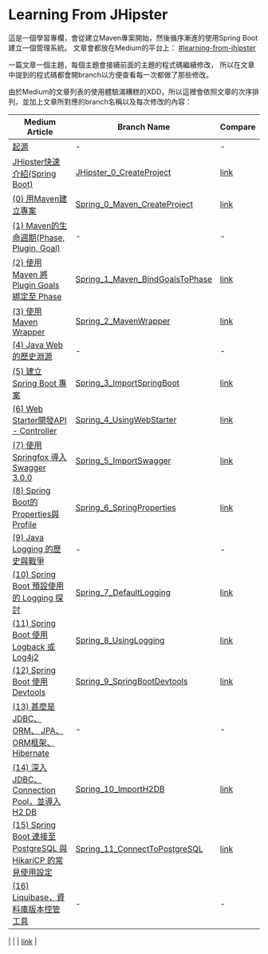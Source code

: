 # Learning From JHipster

這是一個學習專欄，會從建立Maven專案開始，然後循序漸進的使用Spring Boot建立一個管理系統。
文章會都放在Medium的平台上： [#learning-from-jhipster](https://medium.com/learning-from-jhipster)

一篇文章一個主題，每個主題會接續前面的主題的程式碼繼續修改，
所以在文章中提到的程式碼都會開branch以方便查看每一次都做了那些修改。

由於Medium的文章列表的使用體驗滿糟糕的XDD，所以這裡會依照文章的次序排列，並加上文章所對應的branch名稱以及每次修改的內容：

| Medium Article | Branch Name | Compare |
| ------ | ------ | ------ |
| [起源](https://medium.com/learning-from-jhipster/%E8%B5%B7%E6%BA%90-10638422db6c) | - | - |
| [JHipster快速介紹(Spring Boot)](https://medium.com/learning-from-jhipster/jhipster%E5%BF%AB%E9%80%9F%E4%BB%8B%E7%B4%B9-spring-boot-4287f29087d0) | [JHipster_0_CreateProject](https://github.com/albert-hg/learning-from-jhipster/tree/JHipster_0_CreateProject) | [link](https://github.com/albert-hg/learning-from-jhipster/compare/master...JHipster_0_CreateProject) |
| [(0) 用Maven建立專案](https://medium.com/learning-from-jhipster/0-%E7%94%A8maven%E5%BB%BA%E7%AB%8B%E5%B0%88%E6%A1%88-1f504f9a712b) |[Spring_0_Maven_CreateProject](https://github.com/albert-hg/learning-from-jhipster/tree/Spring_0_Maven_CreateProject)| [link](https://github.com/albert-hg/learning-from-jhipster/compare/master...Spring_0_Maven_CreateProject) |
| [(1) Maven的生命週期(Phase, Plugin, Goal)](https://medium.com/learning-from-jhipster/1-maven%E7%9A%84%E7%94%9F%E5%91%BD%E9%80%B1%E6%9C%9F-phase-plugin-goal-d69a2591dc45) | - | - |
| [(2) 使用 Maven 將 Plugin Goals 綁定至 Phase](https://medium.com/learning-from-jhipster/2-%E5%B0%87-plugin-goals-%E7%B6%81%E5%AE%9A%E8%87%B3-phase-13c6b6b8d9bd) | [Spring_1_Maven_BindGoalsToPhase](https://github.com/albert-hg/learning-from-jhipster/tree/Spring_1_Maven_BindGoalsToPhase) | [link](https://github.com/albert-hg/learning-from-jhipster/compare/Spring_0_Maven_CreateProject...Spring_1_Maven_BindGoalsToPhase) |
| [(3) 使用 Maven Wrapper](https://medium.com/learning-from-jhipster/3-%E4%BD%BF%E7%94%A8-maven-wrapper-f4b7e460278) | [Spring_2_MavenWrapper](https://github.com/albert-hg/learning-from-jhipster/tree/Spring_2_MavenWrapper)| [link](https://github.com/albert-hg/learning-from-jhipster/compare/Spring_1_Maven_BindGoalsToPhase...Spring_2_MavenWrapper) |
| [(4) Java Web 的歷史淵源](https://medium.com/learning-from-jhipster/4-java-web-%E7%9A%84%E6%AD%B7%E5%8F%B2%E6%B7%B5%E6%BA%90-2e324135c808) | - | - |
| [(5) 建立 Spring Boot 專案](https://medium.com/learning-from-jhipster/5-%E5%BB%BA%E7%AB%8B-spring-boot-%E5%B0%88%E6%A1%88-e7291a050ea1) | [Spring_3_ImportSpringBoot](https://github.com/albert-hg/learning-from-jhipster/tree/Spring_3_ImportSpringBoot)| [link](https://github.com/albert-hg/learning-from-jhipster/compare/Spring_2_MavenWrapper...Spring_3_ImportSpringBoot) |
| [(6) Web Starter開發API - Controller](https://medium.com/learning-from-jhipster/6-web-starter%E9%96%8B%E7%99%BCapi-controller-2c0e46cac7ed) | [Spring_4_UsingWebStarter](https://github.com/albert-hg/learning-from-jhipster/tree/Spring_4_UsingWebStarter)| [link](https://github.com/albert-hg/learning-from-jhipster/compare/Spring_3_ImportSpringBoot...Spring_4_UsingWebStarter) |
| [(7) 使用 Springfox 導入Swagger 3.0.0](https://medium.com/learning-from-jhipster/7-%E4%BD%BF%E7%94%A8-springfox-%E5%B0%8E%E5%85%A5swagger-3-0-0-e1067cb1c565) | [Spring_5_ImportSwagger](https://github.com/albert-hg/learning-from-jhipster/tree/Spring_5_ImportSwagger)| [link](https://github.com/albert-hg/learning-from-jhipster/compare/Spring_4_UsingWebStarter...Spring_5_ImportSwagger) |
| [(8) Spring Boot的Properties與Profile](https://medium.com/learning-from-jhipster/8-spring-boot%E7%9A%84properties%E8%88%87profile-8cab3cd06856) | [Spring_6_SpringProperties](https://github.com/albert-hg/learning-from-jhipster/tree/Spring_6_SpringProperties)| [link](https://github.com/albert-hg/learning-from-jhipster/compare/Spring_5_ImportSwagger...Spring_6_SpringProperties) |
| [(9) Java Logging 的歷史與戰爭](https://medium.com/learning-from-jhipster/9-java-logging-%E7%9A%84%E6%AD%B7%E5%8F%B2%E8%88%87%E6%88%B0%E7%88%AD-e18150540d29) | - | - |
| [(10) Spring Boot 預設使用的 Logging 探討](https://medium.com/learning-from-jhipster/10-spring-boot-%E9%A0%90%E8%A8%AD%E4%BD%BF%E7%94%A8%E7%9A%84-logging-%E6%8E%A2%E8%A8%8E-8cb7a9738484) | [Spring_7_DefaultLogging](https://github.com/albert-hg/learning-from-jhipster/tree/Spring_7_DefaultLogging)| [link](https://github.com/albert-hg/learning-from-jhipster/compare/Spring_6_SpringProperties...Spring_7_DefaultLogging) |
| [(11) Spring Boot 使用 Logback 或 Log4j2](https://medium.com/learning-from-jhipster/11-spring-boot-%E4%BD%BF%E7%94%A8-logback-%E6%88%96-log4j2-e655b320a2c8) | [Spring_8_UsingLogging](https://github.com/albert-hg/learning-from-jhipster/tree/Spring_8_UsingLogging)| [link](https://github.com/albert-hg/learning-from-jhipster/compare/Spring_7_DefaultLogging...Spring_8_UsingLogging?diff=split) |
| [(12) Spring Boot 使用 Devtools](https://medium.com/learning-from-jhipster/12-spring-boot-%E4%BD%BF%E7%94%A8-devtools-ece4df0de531) | [Spring_9_SpringBootDevtools](https://github.com/albert-hg/learning-from-jhipster/tree/Spring_9_SpringBootDevtools)| [link](https://github.com/albert-hg/learning-from-jhipster/compare/Spring_8_UsingLogging...Spring_9_SpringBootDevtools) |
| [(13) 甚麼是 JDBC、ORM、 JPA、ORM框架、Hibernate](https://medium.com/learning-from-jhipster/13-%E7%94%9A%E9%BA%BC%E6%98%AF-jdbc-orm-jpa-orm%E6%A1%86%E6%9E%B6-hibernate-c762a8c5e112) | - | - |
| [(14) 深入 JDBC、Connection Pool，並導入 H2 DB](https://medium.com/learning-from-jhipster/14-%E6%B7%B1%E5%85%A5-jdbc-connection-pool-%E4%B8%A6%E5%B0%8E%E5%85%A5-h2-db-939adee9c50) | [Spring_10_ImportH2DB](https://github.com/albert-hg/learning-from-jhipster/tree/Spring_10_ImportH2DB)| [link](https://github.com/albert-hg/learning-from-jhipster/compare/Spring_9_SpringBootDevtools...Spring_10_ImportH2DB) |
| [(15) Spring Boot 連接至 PostgreSQL 與 HikariCP 的常見使用設定](https://medium.com/learning-from-jhipster/15-spring-boot-%E9%80%A3%E6%8E%A5%E8%87%B3-postgresql-%E8%88%87-hikaricp-%E7%9A%84%E5%B8%B8%E8%A6%8B%E4%BD%BF%E7%94%A8%E8%A8%AD%E5%AE%9A-546bba379c8e) | [Spring_11_ConnectToPostgreSQL](https://github.com/albert-hg/learning-from-jhipster/tree/Spring_11_ConnectToPostgreSQL)| [link](https://github.com/albert-hg/learning-from-jhipster/compare/Spring_10_ImportH2DB...Spring_11_ConnectToPostgreSQL) |
| [(16) Liquibase，資料庫版本控管工具](https://medium.com/learning-from-jhipster/16-liquibase-%E8%B3%87%E6%96%99%E5%BA%AB%E7%89%88%E6%9C%AC%E6%8E%A7%E7%AE%A1%E5%B7%A5%E5%85%B7-29b40454754a) | - | - |


| [<ArticleName>](<link>) | [<BranchName>](<link>)| [link](<compareLink>) |